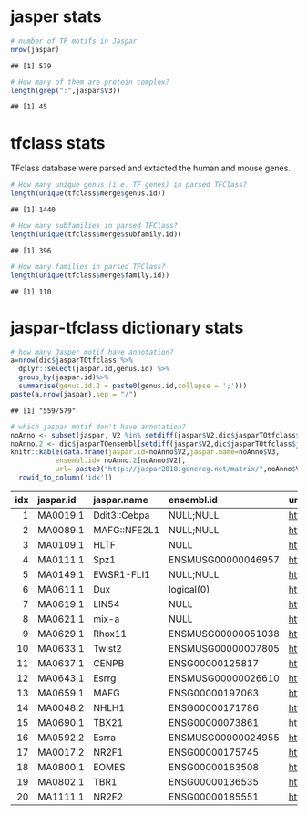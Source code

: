 jasper stats
============

``` r
# number of TF motifs in Jaspar 
nrow(jaspar) 
```

    ## [1] 579

``` r
# How many of them are protein complex? 
length(grep(":",jaspar$V3)) 
```

    ## [1] 45

tfclass stats
=============

TFclass database were parsed and extacted the human and mouse genes.

``` r
# How many unique genus (i.e. TF genes) in parsed TFClass?
length(unique(tfclass$merge$genus.id)) 
```

    ## [1] 1440

``` r
# How many subfamilies in parsed TFClass?
length(unique(tfclass$merge$subfamily.id))
```

    ## [1] 396

``` r
# How many families in parsed TFClass?
length(unique(tfclass$merge$family.id))
```

    ## [1] 110

jaspar-tfclass dictionary stats
===============================

``` r
# how many Jasper motif have annotation? 
a=nrow(dic$jasparTOtfclass %>% 
  dplyr::select(jaspar.id,genus.id) %>% 
  group_by(jaspar.id)%>%
  summarise(genus.id.2 = paste0(genus.id,collapse = ';')))
paste(a,nrow(jaspar),sep = "/")
```

    ## [1] "559/579"

``` r
# which jaspar motif don't have annotation?
noAnno <- subset(jaspar, V2 %in% setdiff(jaspar$V2,dic$jasparTOtfclass$jaspar.id))
noAnno.2 <- dic$jasparTOensembl[setdiff(jaspar$V2,dic$jasparTOtfclass$jaspar.id)]
knitr::kable(data.frame(jaspar.id=noAnno$V2,jaspar.name=noAnno$V3,
           ensembl.id= noAnno.2[noAnno$V2],
           url= paste0("http://jaspar2018.genereg.net/matrix/",noAnno$V2))%>%
  rowid_to_column('idx'))
```

|  idx| jaspar.id | jaspar.name  | ensembl.id         | url                                             |
|----:|:----------|:-------------|:-------------------|:------------------------------------------------|
|    1| MA0019.1  | Ddit3::Cebpa | NULL;NULL          | <http://jaspar2018.genereg.net/matrix/MA0019.1> |
|    2| MA0089.1  | MAFG::NFE2L1 | NULL;NULL          | <http://jaspar2018.genereg.net/matrix/MA0089.1> |
|    3| MA0109.1  | HLTF         | NULL               | <http://jaspar2018.genereg.net/matrix/MA0109.1> |
|    4| MA0111.1  | Spz1         | ENSMUSG00000046957 | <http://jaspar2018.genereg.net/matrix/MA0111.1> |
|    5| MA0149.1  | EWSR1-FLI1   | NULL;NULL          | <http://jaspar2018.genereg.net/matrix/MA0149.1> |
|    6| MA0611.1  | Dux          | logical(0)         | <http://jaspar2018.genereg.net/matrix/MA0611.1> |
|    7| MA0619.1  | LIN54        | NULL               | <http://jaspar2018.genereg.net/matrix/MA0619.1> |
|    8| MA0621.1  | mix-a        | NULL               | <http://jaspar2018.genereg.net/matrix/MA0621.1> |
|    9| MA0629.1  | Rhox11       | ENSMUSG00000051038 | <http://jaspar2018.genereg.net/matrix/MA0629.1> |
|   10| MA0633.1  | Twist2       | ENSMUSG00000007805 | <http://jaspar2018.genereg.net/matrix/MA0633.1> |
|   11| MA0637.1  | CENPB        | ENSG00000125817    | <http://jaspar2018.genereg.net/matrix/MA0637.1> |
|   12| MA0643.1  | Esrrg        | ENSMUSG00000026610 | <http://jaspar2018.genereg.net/matrix/MA0643.1> |
|   13| MA0659.1  | MAFG         | ENSG00000197063    | <http://jaspar2018.genereg.net/matrix/MA0659.1> |
|   14| MA0048.2  | NHLH1        | ENSG00000171786    | <http://jaspar2018.genereg.net/matrix/MA0048.2> |
|   15| MA0690.1  | TBX21        | ENSG00000073861    | <http://jaspar2018.genereg.net/matrix/MA0690.1> |
|   16| MA0592.2  | Esrra        | ENSMUSG00000024955 | <http://jaspar2018.genereg.net/matrix/MA0592.2> |
|   17| MA0017.2  | NR2F1        | ENSG00000175745    | <http://jaspar2018.genereg.net/matrix/MA0017.2> |
|   18| MA0800.1  | EOMES        | ENSG00000163508    | <http://jaspar2018.genereg.net/matrix/MA0800.1> |
|   19| MA0802.1  | TBR1         | ENSG00000136535    | <http://jaspar2018.genereg.net/matrix/MA0802.1> |
|   20| MA1111.1  | NR2F2        | ENSG00000185551    | <http://jaspar2018.genereg.net/matrix/MA1111.1> |
